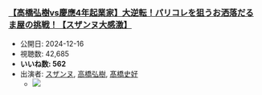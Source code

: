 ### [【高橋弘樹vs慶應4年起業家】大逆転！パリコレを狙うお洒落だるま屋の挑戦！【スザンヌ大感激】](https://www.youtube.com/watch?v=v8Pp-5BRgLs)
-   公開日: 2024-12-16
-   視聴数: 42,685
-   **いいね数: 562**
-   出演者: [スザンヌ](/rehacq_fan/people/スザンヌ "wikilink"), [高橋弘樹](/rehacq_fan/people/高橋弘樹 "wikilink"), [髙橋史好](/rehacq_fan/people/髙橋史好 "wikilink")
    - [![](https://img.youtube.com/vi/v8Pp-5BRgLs/hqdefault.jpg)](https://www.youtube.com/watch?v=v8Pp-5BRgLs)
